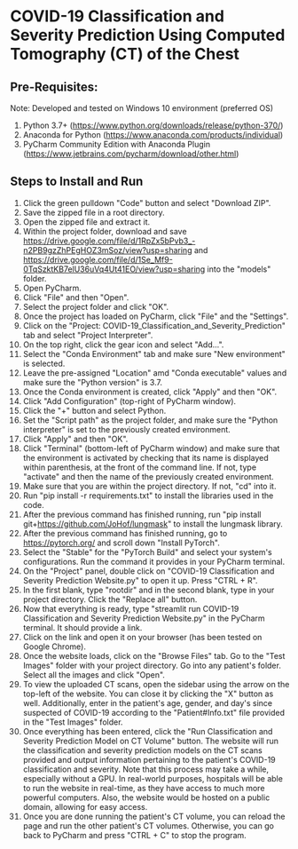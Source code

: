 # COVID-19 Classification and Severity Prediction Using Computed Tomography (CT) of the Chest
## Pre-Requisites:
Note: Developed and tested on Windows 10 environment (preferred OS)
1. Python 3.7+ (https://www.python.org/downloads/release/python-370/)
2. Anaconda for Python (https://www.anaconda.com/products/individual)
3. PyCharm Community Edition with Anaconda Plugin (https://www.jetbrains.com/pycharm/download/other.html)

## Steps to Install and Run
1. Click the green pulldown "Code" button and select "Download ZIP".
2. Save the zipped file in a root directory.
3. Open the zipped file and extract it.
4. Within the project folder, download and save https://drive.google.com/file/d/1RpZx5bPvb3_-n2PB9gzZhPEgHOZ3mSoz/view?usp=sharing and https://drive.google.com/file/d/1Se_Mf9-0TqSzktKB7elU36uVq4Ut41EO/view?usp=sharing into the "models" folder.
5. Open PyCharm.
6. Click "File" and then "Open".
7. Select the project folder and click "OK".
8. Once the project has loaded on PyCharm, click "File" and the "Settings".
9. Click on the "Project: COVID-19_Classification_and_Severity_Prediction" tab and select "Project Interpreter".
10. On the top right, click the gear icon and select "Add...".
11. Select the "Conda Environment" tab and make sure "New environment" is selected. 
12. Leave the pre-assigned "Location" amd "Conda executable" values and make sure the "Python version" is 3.7.
13. Once the Conda environment is created, click "Apply" and then "OK".
14. Click "Add Configuration" (top-right of PyCharm window).
15. Click the "+" button and select Python.
16. Set the "Script path" as the project folder, and make sure the "Python interpreter" is set to the previously created environment.
17. Click "Apply" and then "OK".
18. Click "Terminal" (bottom-left of PyCharm window) and make sure that the environment is activated by checking that its name is displayed within parenthesis, at the front of the command line. If not, type "activate" and then the name of the previously created environment.
19. Make sure that you are within the project directory. If not, "cd" into it.
20. Run "pip install -r requirements.txt" to install the libraries used in the code. 
21. After the previous command has finished running, run "pip install git+https://github.com/JoHof/lungmask" to install the lungmask library.
22. After the previous command has finished running, go to https://pytorch.org/ and scroll down "Install PyTorch".
23. Select the "Stable" for the "PyTorch Build" and select your system's configurations. Run the command it provides in your PyCharm terminal.
24. On the "Project" panel, double click on "COVID-19 Classification and Severity Prediction Website.py" to open it up. Press "CTRL + R".
25. In the first blank, type "rootdir" and in the second blank, type in your project directory. Click the "Replace all" button.
26. Now that everything is ready, type "streamlit run COVID-19 Classification and Severity Prediction Website.py" in the PyCharm terminal. It should provide a link.
27. Click on the link and open it on your browser (has been tested on Google Chrome).
28. Once the website loads, click on the "Browse Files" tab. Go to the "Test Images" folder with your project directory. Go into any patient's folder. Select all the images and click "Open".
29. To view the uploaded CT scans, open the sidebar using the arrow on the top-left of the website. You can close it by clicking the "X" button as well. Additionally, enter in the patient's age, gender, and day's since suspected of COVID-19 according to the "Patient#Info.txt" file provided in the "Test Images" folder.
30. Once everything has been entered, click the "Run Classification and Severity Prediction Model on CT Volume" button. The website will run the classification and severity prediction models on the CT scans provided and output information pertaining to the patient's COVID-19 classification and severity. Note that this process may take a while, especially without a GPU. In real-world purposes, hospitals will be able to run the website in real-time, as they have access to much more powerful computers. Also, the website would be hosted on a public domain, allowing for easy access.
31. Once you are done running the patient's CT volume, you can reload the page and run the other patient's CT volumes. Otherwise, you can go back to PyCharm and press "CTRL + C" to stop the program.
